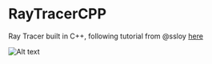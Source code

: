 # RayTracerCPP
Ray Tracer built in C++, following tutorial from @ssloy [here](https://github.com/ssloy/tinyraytracer#compilation)

![Alt text](./out.ppm?raw=true "Final Product")
